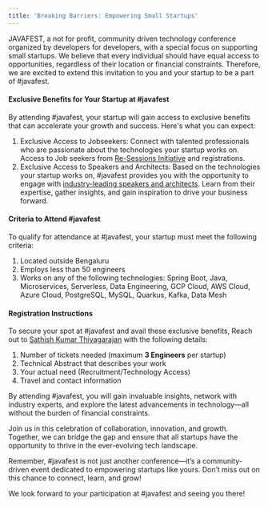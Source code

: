 ```yaml
---
title: 'Breaking Barriers: Empowering Small Startups'
---
```


JAVAFEST, a not for profit, community driven technology conference organized by developers for developers, with a special focus on supporting small startups. We believe that every individual should have equal access to opportunities, regardless of their location or financial constraints. Therefore, we are excited to extend this invitation to you and your startup to be a part of #javafest.

#### Exclusive Benefits for Your Startup at #javafest

By attending #javafest, your startup will gain access to exclusive benefits that can accelerate your growth and success. Here's what you can expect:

1. Exclusive Access to Jobseekers: Connect with talented professionals who are passionate about the technologies your startup works on. Access to Job seekers from [Re-Sessions Initiative](/re-session/) and registrations.
2. Exclusive Access to Speakers and Architects: Based on the technologies your startup works on, #javafest provides you with the opportunity to engage with [industry-leading speakers and architects](/speakers/). Learn from their expertise, gather insights, and gain inspiration to drive your business forward.

#### Criteria to Attend #javafest

To qualify for attendance at #javafest, your startup must meet the following criteria:

1. Located outside Bengaluru
2. Employs less than 50 engineers
3. Works on any of the following technologies: Spring Boot, Java, Microservices, Serverless, Data Engineering, GCP Cloud, AWS Cloud, Azure Cloud, PostgreSQL, MySQL, Quarkus, Kafka, Data Mesh

#### Registration Instructions

To secure your spot at #javafest and avail these exclusive benefits, Reach out to [Sathish Kumar Thiyagarajan](https://www.linkedin.com/in/sathishkumarthiyagarajan/) with the following details:

1. Number of tickets needed (maximum **3 Engineers** per startup)
2. Technical Abstract that describes your work
3. Your actual need (Recruitment/Technology Access)
4. Travel and contact information

By attending #javafest, you will gain invaluable insights, network with industry experts, and explore the latest advancements in technology—all without the burden of financial constraints.

Join us in this celebration of collaboration, innovation, and growth. Together, we can bridge the gap and ensure that all startups have the opportunity to thrive in the ever-evolving tech landscape.

Remember, #javafest is not just another conference—it’s a community-driven event dedicated to empowering startups like yours. Don’t miss out on this chance to connect, learn, and grow!

We look forward to your participation at #javafest and seeing you there!